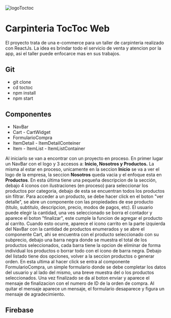 
![logoToctoc](https://user-images.githubusercontent.com/89713593/176347008-25fb05c6-3df8-4b4a-950b-fae4dacfd166.png)

# Carpinteria TocToc Web
El proyecto trata de una e-commerce para un taller de carpinteria realizado con ReactJs. La idea es brindar todo el servicio de venta y atencion por la app, asi el taller puede enfocarce mas en sus trabajos.

## Git

- git clone 
- cd toctoc
- npm install
- npm start

## Componentes

- NavBar
- Cart - CartWidget
- FormularioCompra
- ItemDetail - ItemDetailConteiner
- Item - ItemList - ItemListContainer

Al iniciarlo se van a encontrar con un proyecto en proceso. En primer lugar un NavBar con el logo y 3 accesos a: **Inicio, Nosotros y Productos.**
La misma al estar en proceso, unicamente en la seccion **Inicio** se va a ver el logo de la empresa, la seccion **Nosotros** queda vacia y el enfoque esta en **Productos**. En esta última tiene una pequeña descripcion de la sección, debajo 4 iconos con ilustraciones (en proceso) para seleccionar los productos por categoria, debajo de esta se encuentran todos los productos sin filtrar.
Para acceder a un producto, se debe hacer click en el boton "ver detalle", se abre un componente con las propiedades de ese producto (titulo, subtitulo, descripcion, precio, modos de pagos, etc).
El usuario puede elegir la cantidad, una ves seleccionado se borra el contador y aparece el boton "finalizar", este cumple la funcion de agregar el producto al carrito. Cuando esto ocurre, aparece el icono carrito en la parte izquierda del NavBar con la cantidad de productos enumerados y se abre el componente Cart, ahi se encuentra con el producto seleccionado con su subprecio, debajo una barra negra donde se muestra el total de los productos seleccionados, cada barra tiene la opcion de eliminar de forma individual los productos o borrar todo con el icono de barra negra. Debajo del listado tiene dos opciones, volver a la seccion productos o generar orden. En esta ultima al hacer click se entra al componente FormularioCompra, un simple formulario donde se debe completar los datos del usuario y al lado del mismo, una breve muestra del o los productos seleccionados. Una vez finalizado se da al boton enviar y aparece el mensaje de finalizacion con el numero de ID de la orden de compra. Al quitar el mensaje aparece un mensaje, el formulario desaparece y figura un mensaje de agradecimiento.

## Firebase
